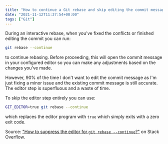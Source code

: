 ```yaml
---
title: "How to continue a Git rebase and skip editing the commit message"
date: "2021-11-12T11:37:54+00:00"
tags: ["Git"]
---
```


During an interactive rebase, when you've fixed the conflicts or finished editing the
commit you can run:

```sh
git rebase --continue
```

to continue rebasing. Before proceeding, this will open the commit message in your
configured editor so you can make any adjustments based on the changes you've made.

However, 90% of the time I don't want to edit the commit message as I'm just
fixing a minor issue and the existing commit message is still accurate. The
editor step is superfluous and a waste of time.

To skip the editor step entirely you can use:

```sh
GIT_EDITOR=true git rebase --continue
```

which replaces the editor program with `true` which simply exits with a zero
exit code.

Source: ["How to suppress the editor for `git rebase
--continue`?"](https://stackoverflow.com/questions/43489971/how-to-suppress-the-editor-for-git-rebase-continue)
on Stack Overflow.
